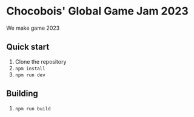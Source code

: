 # Chocobois' Global Game Jam 2023

We make game 2023

## Quick start

1. Clone the repository
2. `npm install`
3. `npm run dev`

## Building

1. `npm run build`
